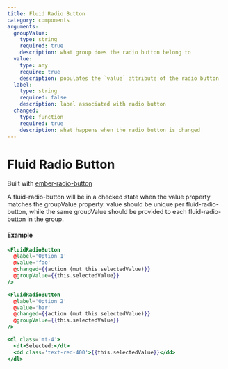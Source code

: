 ```yaml
---
title: Fluid Radio Button
category: components
arguments:
  groupValue:
    type: string
    required: true
    description: what group does the radio button belong to
  value:
    type: any
    require: true
    description: populates the `value` attribute of the radio button
  label:
    type: string
    required: false
    description: label associated with radio button
  changed:
    type: function
    required: true
    description: what happens when the radio button is changed
---
```


# Fluid Radio Button

Built with [ember-radio-button](https://github.com/yapplabs/ember-radio-button)

A fluid-radio-button will be in a checked state when the value property matches the groupValue property. value should be unique per fluid-radio-button, while the same groupValue should be provided to each fluid-radio-button in the group.

#### Example

```hbs preview-template
<FluidRadioButton
  @label='Option 1'
  @value='foo'
  @changed={{action (mut this.selectedValue)}}
  @groupValue={{this.selectedValue}}
/>

<FluidRadioButton
  @label='Option 2'
  @value='bar'
  @changed={{action (mut this.selectedValue)}}
  @groupValue={{this.selectedValue}}
/>

<dl class='mt-4'>
  <dt>Selected:</dt>
  <dd class='text-red-400'>{{this.selectedValue}}</dd>
</dl>
```
